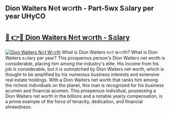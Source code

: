 ## Dion Waiters N𝚎t w𝚘rth - Part-5wx S𝚊lary per year UHyCO

# <h2><a href="http://gc0ef2n.nevu.top/?p=Dion+Waiters">🔗 👉🔴 Dion Waiters N𝚎t w𝚘rth - S𝚊lary</a></h2>

[![Dion Waiters N𝚎t W𝚘rth](https://i.imgur.com/Oavwk0R.jpeg)](http://gc0ef2n.nevu.top/?p=Dion+Waiters)
What is Dion Waiters n𝚎t w𝚘rth? What is Dion Waiters s𝚊lary per year?
This prosperous person's Dion Waiters net worth is considerable, placing him among the industry's elite. His income from his job is considerable, but it is outmatched by Dion Waiters net worth, which is thought to be amplified by his numerous business interests and extensive real estate holdings. With a Dion Waiters net worth that ranks him among the richest individuals on the planet, this man is recognized for his business acumen and financial acumen. This prosperous individual, possessing a Dion Waiters net worth in the billions and a notable yearly compensation, is a prime example of the force of tenacity, dedication, and financial shrewdness.
